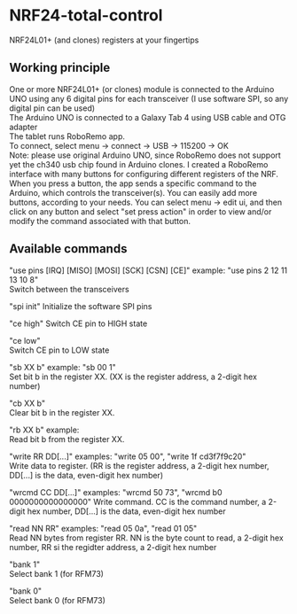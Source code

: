 # NRF24-total-control
NRF24L01+ (and clones) registers at your fingertips
## Working principle
One or more NRF24L01+ (or clones) module is connected to the Arduino UNO using any 6 digital pins for each transceiver (I use software SPI, so any digital pin can be used)  
The Arduino UNO is connected to a Galaxy Tab 4 using USB cable and OTG adapter  
The tablet runs RoboRemo app.  
To connect, select menu -> connect -> USB -> 115200 -> OK  
Note: please use original Arduino UNO, since RoboRemo does not support yet the ch340 usb chip found in Arduino clones.
I created a RoboRemo interface with many buttons for configuring different registers of the NRF. When you press a button, the app sends a specific command to the Arduino, which controls the transceiver(s).
You can easily add more buttons, according to your needs.
You can select menu -> edit ui, and then click on any button and select "set press action" in order to view and/or modify the command associated with that button.  
## Available commands
"use pins [IRQ] [MISO] [MOSI] [SCK] [CSN] [CE]" example: "use pins 2 12 11 13 10 8"  
Switch between the transceivers  
  
"spi init"
Initialize the software SPI pins  

"ce high"
Switch CE pin to HIGH state  
  
"ce low"  
Switch CE pin to LOW state  

"sb XX b" example: "sb 00 1"  
Set bit b in the register XX. (XX is the register address, a 2-digit hex number)  

"cb XX b"  
Clear bit b in the register XX.  
  
"rb XX b" example:  
Read bit b from the register XX.  
  
"write RR DD[...]" examples: "write 05 00", "write 1f cd3f7f9c20"  
Write data to register. (RR is the register address, a 2-digit hex number, DD[...] is the data, even-digit hex number)

"wrcmd CC DD[...]" examples: "wrcmd 50 73", "wrcmd b0 0000000000000000"
Write command. CC is the command number, a 2-digit hex number, DD[...] is the data, even-digit hex number  

"read NN RR" examples: "read 05 0a", "read 01 05"  
Read NN bytes from register RR. NN is the byte count to read, a 2-digit hex number, RR si the regidter address, a 2-digit hex number  

"bank 1"  
Select bank 1 (for RFM73)  

"bank 0"  
Select bank 0 (for RFM73)  
